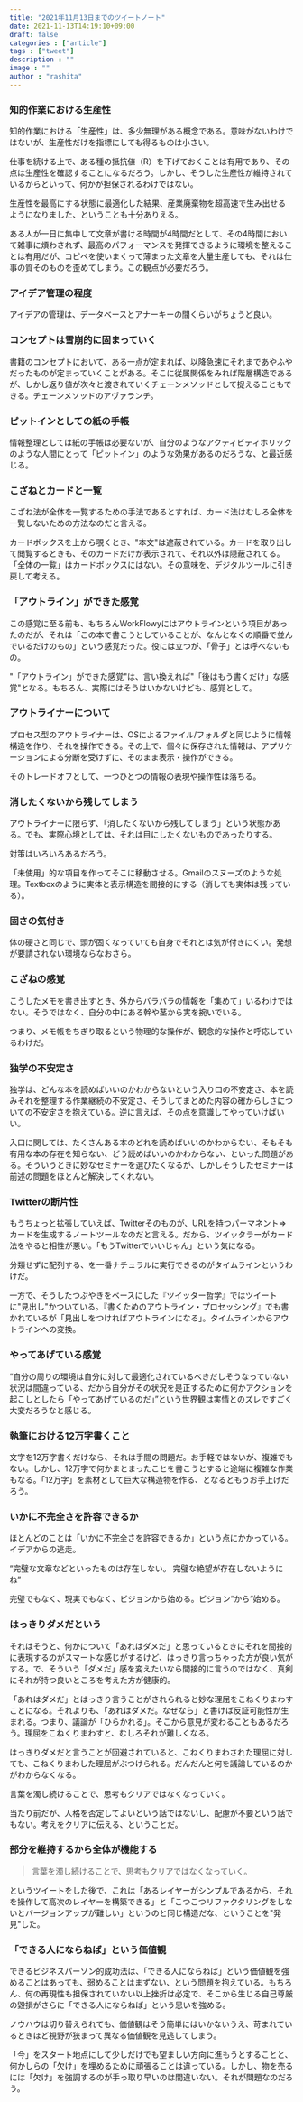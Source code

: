```yaml
---
title: "2021年11月13日までのツイートノート"
date: 2021-11-13T14:19:10+09:00
draft: false
categories : ["article"]
tags : ["tweet"]
description : ""
image : ""
author : "rashita"
---
```


### 知的作業における生産性

知的作業における「生産性」は、多少無理がある概念である。意味がないわけではないが、生産性だけを指標にしても得るものは小さい。

仕事を続ける上で、ある種の抵抗値（R）を下げておくことは有用であり、その点は生産性を確認することになるだろう。しかし、そうした生産性が維持されているからといって、何かが担保されるわけではない。

生産性を最高にする状態に最適化した結果、産業廃棄物を超高速で生み出せるようになりました、ということも十分ありえる。

ある人が一日に集中して文章が書ける時間が4時間だとして、その4時間において雑事に煩わされず、最高のパフォーマンスを発揮できるように環境を整えることは有用だが、コピペを使いまくって薄まった文章を大量生産しても、それは仕事の質そのものを歪めてしまう。この観点が必要だろう。

### アイデア管理の程度

アイデアの管理は、データベースとアナーキーの間くらいがちょうど良い。

### コンセプトは雪崩的に固まっていく

書籍のコンセプトにおいて、ある一点が定まれば、以降急速にそれまであやふやだったものが定まっていくことがある。そこに従属関係をみれば階層構造であるが、しかし返り値が次々と渡されていくチェーンメソッドとして捉えることもできる。チェーンメソッドのアヴァランチ。

### ピットインとしての紙の手帳

情報整理としては紙の手帳は必要ないが、自分のようなアクティビティホリックのような人間にとって「ピットイン」のような効果があるのだろうな、と最近感じる。

### こざねとカードと一覧

こざね法が全体を一覧するための手法であるとすれば、カード法はむしろ全体を一覧しないための方法なのだと言える。

カードボックスを上から覗くとき、"本文"は遮蔽されている。カードを取り出して閲覧するときも、そのカードだけが表示されて、それ以外は隠蔽されてる。「全体の一覧」はカードボックスにはない。その意味を、デジタルツールに引き戻して考える。

### 「アウトライン」ができた感覚

この感覚に至る前も、もちろんWorkFlowyにはアウトラインという項目があったのだが、それは「この本で書こうとしていることが、なんとなくの順番で並んでいるだけのもの」という感覚だった。役には立つが、「骨子」とは呼べないもの。

"「アウトライン」ができた感覚"は、言い換えれば"「後はもう書くだけ」な感覚"となる。もちろん、実際にはそうはいかないけども、感覚として。

### アウトライナーについて

プロセス型のアウトライナーは、OSによるファイル/フォルダと同じように情報構造を作り、それを操作できる。その上で、個々に保存された情報は、アプリケーションによる分断を受けずに、そのまま表示・操作ができる。

そのトレードオフとして、一つひとつの情報の表現や操作性は落ちる。

### 消したくないから残してしまう

アウトライナーに限らず、「消したくないから残してしまう」という状態がある。でも、実際心境としては、それは目にしたくないものであったりする。

対策はいろいろあるだろう。

「未使用」的な項目を作ってそこに移動させる。Gmailのスヌーズのような処理。Textboxのように実体と表示構造を間接的にする（消しても実体は残っている）。

### 固さの気付き

体の硬さと同じで、頭が固くなっていても自身でそれとは気が付きにくい。発想が要請されない環境ならなおさら。

### こざねの感覚

こうしたメモを書き出すとき、外からバラバラの情報を「集めて」いるわけではない。そうではなく、自分の中にある幹や茎から実を捥いでいる。

つまり、メモ帳をちぎり取るという物理的な操作が、観念的な操作と呼応しているわけだ。

### 独学の不安定さ

独学は、どんな本を読めばいいのかわからないという入り口の不安定さ、本を読みそれを整理する作業継続の不安定さ、そうしてまとめた内容の確からしさについての不安定さを抱えている。逆に言えば、その点を意識してやっていけばいい。

入口に関しては、たくさんある本のどれを読めばいいのかわからない、そもそも有用な本の存在を知らない、どう読めばいいのかわからない、といった問題がある。そういうときに妙なセミナーを選びたくなるが、しかしそうしたセミナーは前述の問題をほとんど解決してくれない。

### Twitterの断片性

もうちょっと拡張していえば、Twitterそのものが、URLを持つパーマネント=>カードを生成するノートツールなのだと言える。だから、ツイッタラーがカード法をやると相性が悪い。「もうTwitterでいいじゃん」という気になる。

分類せずに配列する、を一番ナチュラルに実行できるのがタイムラインというわけだ。

一方で、そうしたつぶやきをベースにした『ツイッター哲学』ではツイートに"見出し"かついている。『書くためのアウトライン・プロセッシング』でも書かれているが「見出しをつければアウトラインになる」。タイムラインからアウトラインへの変換。

### やってあげている感覚

“自分の周りの環境は自分に対して最適化されているべきだしそうなっていない状況は間違っている、だから自分がその状況を是正するために何かアクションを起こしとしたら「やってあげているのだ」”という世界観は実情とのズレですごく大変だろうなと感じる。

### 執筆における12万字書くこと

文字を12万字書くだけなら、それは手間の問題だ。お手軽ではないが、複雑でもない。しかし、12万字で何かまとまったことを書こうとすると途端に複雑な作業もなる。「12万字」を素材として巨大な構造物を作る、となるともうお手上げだろう。

### いかに不完全さを許容できるか

ほとんどのことは「いかに不完全さを許容できるか」という点にかかっている。イデアからの逃走。

“完璧な文章などといったものは存在しない。 完璧な絶望が存在しないようにね”

完璧でもなく、現実でもなく、ビジョンから始める。ビジョン“から“始める。

### はっきりダメだという

それはそうと、何かについて「あれはダメだ」と思っているときにそれを間接的に表現するのがスマートな感じがするけど、はっきり言っちゃった方が良い気がする。で、そういう「ダメだ」感を変えたいなら間接的に言うのではなく、真剣にそれが持つ良いところを考えた方が健康的。

「あれはダメだ」とはっきり言うことがされられると妙な理屈をこねくりまわすことになる。それよりも、「あれはダメだ。なぜなら」と書けば反証可能性が生まれる。つまり、議論が「ひらかれる」。そこから意見が変わることもあるだろう。理屈をこねくりまわすと、むしろそれが難しくなる。

はっきりダメだと言うことが回避されていると、こねくりまわされた理屈に対しても、こねくりまわした理屈がぶつけられる。だんだんと何を議論しているのかがわからなくなる。

言葉を濁し続けることで、思考もクリアではなくなっていく。

当たり前だが、人格を否定してよいという話ではないし、配慮が不要という話でもない。考えをクリアに伝える、ということだ。

### 部分を維持するから全体が機能する

>言葉を濁し続けることで、思考もクリアではなくなっていく。

というツイートをした後で、これは「あるレイヤーがシンプルであるから、それを操作して高次のレイヤーを構築できる」と「こつこつリファクタリングをしないとバージョンアップが難しい」というのと同じ構造だな、ということを"発見"した。

### 「できる人にならねば」という価値観

できるビジネスパーソン的成功法は、「できる人にならねば」という価値観を強めることはあっても、弱めることはまずない、という問題を抱えている。もちろん、何の再現性も担保されていない以上挫折は必定で、そこから生じる自己尊厳の毀損がさらに「できる人にならねば」という思いを強める。

ノウハウは切り替えられても、価値観はそう簡単にはいかないうえ、苛まれているときほど視野が狭まって異なる価値観を見逃してしまう。

「今」をスタート地点にして少しだけでも望ましい方向に進もうとすることと、何かしらの「欠け」を埋めるために頑張ることは違っている。しかし、物を売るには「欠け」を強調するのが手っ取り早いのは間違いない。それが問題なのだろう。
